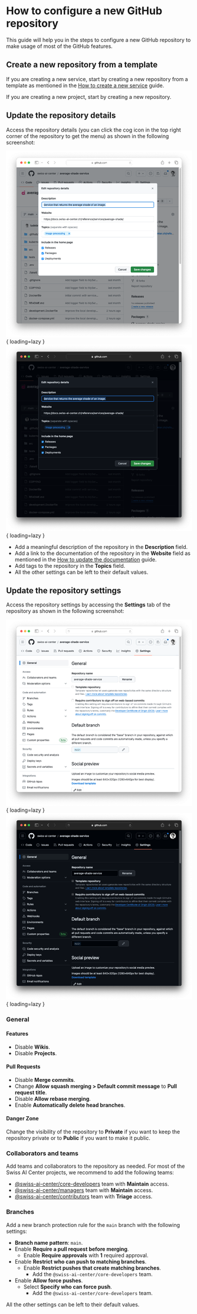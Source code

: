 # How to configure a new GitHub repository

This guide will help you in the steps to configure a new GitHub repository to
make usage of most of the GitHub features.

## Create a new repository from a template

If you are creating a new service, start by creating a new repository from a
template as mentioned in the
[How to create a new service](./how-to-create-a-new-service.md) guide.

If you are creating a new project, start by creating a new repository.

## Update the repository details

Access the repository details (you can click the cog icon in the top right
corner of the repository to get the menu) as shown in the following screenshot:

![How to configure a new GitHub repository - Details](../assets/screenshots/how-to-configure-a-new-github-repository-details-light.png#only-light){ loading=lazy }
![How to configure a new GitHub repository - Details](../assets/screenshots/how-to-configure-a-new-github-repository-details-dark.png#only-dark){ loading=lazy }

- Add a meaningful description of the repository in the **Description** field.
- Add a link to the documentation of the repository in the **Website** field as
  mentioned in the
  [How to update the documentation](./how-to-update-the-documentation.md) guide.
- Add tags to the repository in the **Topics** field.
- All the other settings can be left to their default values.

## Update the repository settings

Access the repository settings by accessing the **Settings** tab of the
repository as shown in the following screenshot:

![How to configure a new GitHub repository - Settings](../assets/screenshots/how-to-configure-a-new-github-repository-settings-light.png#only-light){ loading=lazy }
![How to configure a new GitHub repository - Settings](../assets/screenshots/how-to-configure-a-new-github-repository-settings-dark.png#only-dark){ loading=lazy }

### General

#### Features

- Disable **Wikis**.
- Disable **Projects**.

#### Pull Requests

- Disable **Merge commits**.
- Change **Allow squash merging > Default commit message** to
  **Pull request title**.
- Disable **Allow rebase merging**.
- Enable **Automatically delete head branches**.

#### Danger Zone

Change the visibility of the repository to **Private** if you want to keep the
repository private or to **Public** if you want to make it public.

### Collaborators and teams

Add teams and collaborators to the repository as needed. For most of the Swiss
AI Center projects, we recommend to add the following teams:

- [@swiss-ai-center/core-developers](https://github.com/orgs/swiss-ai-center/teams/core-developers)
  team with **Maintain** access.
- [@swiss-ai-center/managers](https://github.com/orgs/swiss-ai-center/teams/managers)
  team with **Maintain** access.
- [@swiss-ai-center/contributors](https://github.com/orgs/swiss-ai-center/teams/contributors)
  team with **Triage** access.

### Branches

Add a new branch protection rule for the `main` branch with the following
settings:

- **Branch name pattern**: `main`.
- Enable **Require a pull request before merging**.
  - Enable **Require approvals** with **1** required approval.
- Enable **Restrict who can push to matching branches**.
  - Enable **Restrict pushes that create matching branches**.
    - Add the `@swiss-ai-center/core-developers` team.
- Enable **Allow force pushes**.
  - Select **Specify who can force push**.
    - Add the `@swiss-ai-center/core-developers` team.

All the other settings can be left to their default values.
